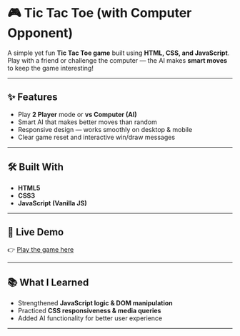 # 🎮 Tic Tac Toe (with Computer Opponent)

A simple yet fun **Tic Tac Toe game** built using **HTML, CSS, and JavaScript**.  
Play with a friend or challenge the computer — the AI makes **smart moves** to keep the game interesting!

---

## ✨ Features
- Play **2 Player** mode or **vs Computer (AI)**  
- Smart AI that makes better moves than random  
- Responsive design — works smoothly on desktop & mobile  
- Clear game reset and interactive win/draw messages  

---

## 🛠️ Built With
- **HTML5**  
- **CSS3**  
- **JavaScript (Vanilla JS)**  

---

## 🚀 Live Demo
👉 [Play the game here]()

---

## 📚 What I Learned
- Strengthened **JavaScript logic & DOM manipulation**  
- Practiced **CSS responsiveness & media queries**  
- Added AI functionality for better user experience  

---
